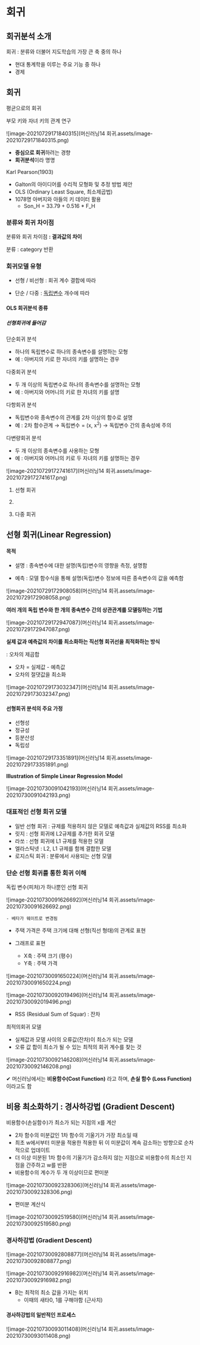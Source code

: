 # 회귀

## 회귀분석 소개

회귀 : 분류와 더불어 지도학습의 가장 큰 축 중의 하나

- 현대 통계학을 이루는 주요 기능 중 하나
- 경제



## 회귀

평균으로의 회귀

부모 키와 자녀 키의 관계 연구

![image-20210729171840315](머신러닝14 회귀.assets/image-20210729171840315.png)

- **중심으로 회귀**하려는 경향
- **회귀분석**이라 명명



Karl Pearson(1903)

- Galton의 아이디어를 수리적 모형화 및 추정 방법 제안
- OLS (Ordinary Least Square, 최소제곱법)
- 1078명 아버지와 아들의 키 데이터 활용
  - Son_H = 33.79 + 0.516 * F_H



### 분류와 회귀 차이점 

분류와 회귀 차이점 **: 결과값의 차이**

분류 : category 반환



### 회귀모델 유형

- 선형 / 비선형 : 회귀 계수 결합에 따라

- 단순 / 다중 : <u>독립변수</u> 개수에 따라



#### OLS 회귀분석 종류 

##### 선형회귀에 들어감

단순회귀 분석

- 하나의 독립변수로 하나의 종속변수를 설명하는 모형
- 예 : 아버지의 키로 한 자녀의 키를 설명하는 경우

다중회귀 분석

- 두 개 이상의 독립변수로 하나의 종속변수를 설명하는 모형
- 예 : 아버지와 어머니의 키로 한 자녀의 키를 설명

다항회귀 분석

- 독립변수와 종속변수의 관계를 2차 이상의 함수로 설명
- 예 : 2차 함수관계 → 독립변수 = (x, x<sup>2</sup>) → 독립변수 간의 종속성에 주의

다변량회귀 분석

- 두 개 이상의 종속변수를 사용하는 모형
- 예 : 아버지와 어머니의 키로 두 자녀의 키를 설명하는 경우

![image-20210729172741617](머신러닝14 회귀.assets/image-20210729172741617.png)

1. 선형 회귀

2. 

3. 다중 회귀



## 선형 회귀(Linear Regression)

#### 목적

- 설명 : 종속변수에 대한 설명(독립)변수의 영향을 측정, 설명함

- 예측 : 모델 함수식을 통해 설명(독립)변수 정보에 따른 종속변수의 값을 예측함

![image-20210729172908058](머신러닝14 회귀.assets/image-20210729172908058.png)

**여러 개의 독립 변수와 한 개의 종속변수 간의 상관관계를 모델링하는 기법**

![image-20210729172947087](머신러닝14 회귀.assets/image-20210729172947087.png)

**실제 값과 예측값의 차이를 최소화하는 직선형 회귀선을 최적화하는 방식**

: 오차의 제곱합

- 오차 = 실제값 - 예측값
- 오차의 절댓값을 최소화

![image-20210729173032347](머신러닝14 회귀.assets/image-20210729173032347.png)



#### 선형회귀 분석의 주요 가정

- 선형성
- 정규성
- 등분산성
- 독립성

![image-20210729173351891](머신러닝14 회귀.assets/image-20210729173351891.png)

**Illustration of Simple Linear Regression Model**

![image-20210730091042193](머신러닝14 회귀.assets/image-20210730091042193.png)



### 대표적인 선형 회귀 모델

- 일반 선형 회귀 : 규제를 적용하지 않은 모델로 예측값과 실제값의 RSS를 최소화
- 릿지 : 선형 회귀에 L2규제를 추가한 회귀 모델
- 라쏘 : 선형 회귀에 L1 규제를 적용한 모델
- 엘라스틱넷 : L2, L1 규제를 함께 결합한 모델
- 로지스틱 회귀 : 분류에서 사용되는 선형 모델



### 단순 선형 회귀를 통한 회귀 이해

독립 변수(피처)가 하나뿐인 선형 회귀

![image-20210730091626692](머신러닝14 회귀.assets/image-20210730091626692.png)

	- 베타가 웨이트로 변경됨





- 주택 가격은 주택 크기에 대해 선형(직선 형태)의 관계로 표현

- 그래프로 표현
  - X축 : 주택 크기 (평수)
  - Y축 : 주택 가격

![image-20210730091650224](머신러닝14 회귀.assets/image-20210730091650224.png)

![image-20210730092019496](머신러닝14 회귀.assets/image-20210730092019496.png)

- RSS (Residual Sum of Squar) : 잔차



최적의회귀 모델

- 실제값과 모델 사이의 오류값(잔차)이 최소가 되는 모델
- 오류 값 합이 최소가 될 수 있는 최적의 회귀 계수를 찾는 것

![image-20210730092146208](머신러닝14 회귀.assets/image-20210730092146208.png)

✔ 머신러닝에서는 **비용함수(Cost Function)** 라고 하며, **손실 함수 (Loss Function)** 이라고도 함



## 비용 최소화하기 : 경사하강법 (Gradient Descent)

비용함수(손실함수)가 최소가 되는 지점의 x를 계산

- 2차 함수의 미분값인 1차 함수의 기울기가 가장 최소일 때
- 최초 w에서부터 미분을 적용한 적용한 뒤 이 미분값이 계속 감소하는 방향으로 순차적으로 업데이트
- 더 이상 미분된 1차 함수의 기울기가 감소하지 않는 지점으로 비용함수의 최소인 지점을 간주하고 w를 반환
- 비용함수의 계수가 두 개 이상이므로 편미분

![image-20210730092328306](머신러닝14 회귀.assets/image-20210730092328306.png)

- 편미분 계산식

![image-20210730092519580](머신러닝14 회귀.assets/image-20210730092519580.png)



### 경사하강법 (Gradient Descent)

![image-20210730092808877](머신러닝14 회귀.assets/image-20210730092808877.png)

![image-20210730092916982](머신러닝14 회귀.assets/image-20210730092916982.png)

- B는 최적의 최소 값을 가지는 위치
  - 이때의 새타0, 1를 구해야함 (근사치)



#### 경사하강법의 일반적인 프로세스

![image-20210730093011408](머신러닝14 회귀.assets/image-20210730093011408.png)













